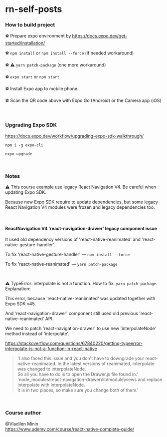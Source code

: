 # rn-self-posts

### How to build project

⚽️ Prepare expo environment by https://docs.expo.dev/get-started/installation/

⚽️ `npm install` or `npm install --force` (if needed workaround)

⚽️ ⚠️ `yarn patch-package`️ (one more workaround)

⚽️ `expo start` or `npm start`

⚽️ Install Expo app to mobile phone.

⚽️ Scan the QR code above with Expo Go (Android) or the Camera app (iOS)

<br>

### Upgrading Expo SDK

https://docs.expo.dev/workflow/upgrading-expo-sdk-walkthrough/

`npm i -g expo-cli`

`expo upgrade`

<br>

### Notes

⚠️ This course example use legacy React Navigation V4. Be careful when updating Expo SDK.

Because new Expo SDK require to update dependencies, but some legacy React Navigation V4 modules were frozen and legacy dependencies too.

<br>

#### ReactNavigation V4 'react-navigation-drawer' legacy component issue

It used old dependency versions of 'react-native-reanimated' and 'react-native-gesture-handler'.

To fix 'react-native-gesture-handler' — `npm install --force`

To fix 'react-native-reanimated' — `yarn patch-package`

<br>

⚠️ TypeError: interpolate is not a function. How to fix: `yarn patch-package`️. Explanation:

This error, because 'react-native-reanimated' was updated together with Expo SDK v45.

And 'react-navigation-drawer' component still used old previous 'react-native-reanimated' API.

We need to patch 'react-navigation-drawer' to use new 'interpolateNode' method instead of 'interpolate'.

https://stackoverflow.com/questions/67840220/getting-typeerror-interpolate-is-not-a-function-in-react-native

> 'I also faced this issue and you don't have to downgrade your react-native-reanimated.
In the latest versions of reanimated, interpolate was changed to interpolateNode.<br>
So all you have to do is to open the Drawer.js file found in:'
'node_modules\react-navigation-drawer\lib\module\views and replace interpolate with interpolateNode.<br>
It is in two places, so make sure you change both of them.'

<br>

### Сourse author

@Vladilen Minin<br>
https://www.udemy.com/course/react-native-complete-guide/